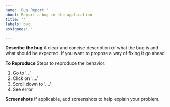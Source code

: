 ```yaml
---
name: 'Bug Report '
about: Report a bug in the application
title: ''
labels: bug
assignees: ''

---
```


**Describe the bug**
A clear and concise description of what the bug is and what should be expected. If you want to propose a way of fixing it go ahead

**To Reproduce**
Steps to reproduce the behavior:
1. Go to '...'
2. Click on '....'
3. Scroll down to '....'
4. See error

**Screenshots**
If applicable, add screenshots to help explain your problem.

